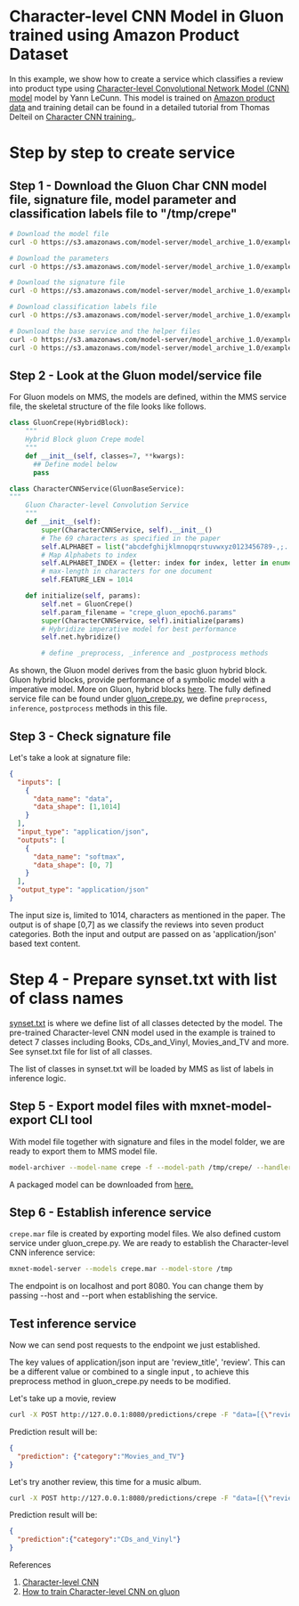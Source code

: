 # Character-level CNN Model in Gluon trained using Amazon Product Dataset

In this example, we show how to create a service which classifies a review into product type using [Character-level Convolutional Network Model (CNN) model](https://papers.nips.cc/paper/5782-character-level-convolutional-networks-for-text-classification.pdf) model by Yann LeCunn. This model is trained on [Amazon product data](http://jmcauley.ucsd.edu/data/amazon/) and training detail can be found in a detailed tutorial from Thomas Delteil on [Character CNN training.](https://github.com/ThomasDelteil/CNN_NLP_MXNet).


# Step by step to create service

## Step 1 - Download the Gluon Char CNN model file, signature file, model parameter and classification labels file to "/tmp/crepe"

```bash
# Download the model file
curl -O https://s3.amazonaws.com/model-server/model_archive_1.0/examples/mms-char-cnn-files/gluon_crepe.py

# Download the parameters
curl -O https://s3.amazonaws.com/model-server/model_archive_1.0/examples/mms-char-cnn-files/crepe_gluon_epoch6.params

# Download the signature file
curl -O https://s3.amazonaws.com/model-server/model_archive_1.0/examples/mms-char-cnn-files/signature.json

# Download classification labels file
curl -O https://s3.amazonaws.com/model-server/model_archive_1.0/examples/mms-char-cnn-files/synset.txt

# Download the base service and the helper files
curl -O https://s3.amazonaws.com/model-server/model_archive_1.0/examples/mms-char-cnn-files/gluon_base_service.py
curl -O https://s3.amazonaws.com/model-server/model_archive_1.0/examples/mms-char-cnn-files/ndarray.py
```

## Step 2 - Look at the Gluon model/service  file

For Gluon models on MMS, the models are defined, within the MMS service file, the skeletal structure of the file looks like follows.

```python
class GluonCrepe(HybridBlock):
    """
    Hybrid Block gluon Crepe model
    """
    def __init__(self, classes=7, **kwargs):
      ## Define model below
      pass

class CharacterCNNService(GluonBaseService):
"""
    Gluon Character-level Convolution Service
    """
    def __init__(self):
        super(CharacterCNNService, self).__init__()    
        # The 69 characters as specified in the paper
        self.ALPHABET = list("abcdefghijklmnopqrstuvwxyz0123456789-,;.!?:'\"/\\|_@#$%^&*~`+ =<>()[]{}")
        # Map Alphabets to index
        self.ALPHABET_INDEX = {letter: index for index, letter in enumerate(self.ALPHABET)}
        # max-length in characters for one document
        self.FEATURE_LEN = 1014

    def initialize(self, params):
        self.net = GluonCrepe()
        self.param_filename = "crepe_gluon_epoch6.params"
        super(CharacterCNNService, self).initialize(params)
        # Hybridize imperative model for best performance
        self.net.hybridize()

        # define _preprocess, _inference and _postprocess methods
```

As shown, the Gluon model derives from the basic gluon hybrid block. Gluon hybrid blocks, provide performance of a symbolic model with a imperative model. More on Gluon, hybrid blocks [here](https://gluon.mxnet.io/chapter07_distributed-learning/hybridize.html).
The fully defined service file can be found under [gluon_crepe.py](gluon_crepe.py), we define `preprocess`, `inference`, `postprocess` methods in this file.

## Step 3 - Check signature file

Let's take a look at signature file:
```json
{
  "inputs": [
    {
      "data_name": "data",
      "data_shape": [1,1014]
    }
  ],
  "input_type": "application/json",
  "outputs": [
    {
      "data_name": "softmax",
      "data_shape": [0, 7]
    }
  ],
  "output_type": "application/json"
}

```
The input size is, limited to 1014, characters as mentioned in the paper. The output is of shape [0,7] as we classify the reviews into seven product categories. Both the input and output are passed on as 'application/json' based text content.

# Step 4 - Prepare synset.txt with list of class names

[synset.txt](synset.txt) is where we define list of all classes detected by the model. The pre-trained Character-level CNN model used in the example is trained to detect 7 classes including Books, CDs_and_Vinyl, Movies_and_TV and more. See synset.txt file for list of all classes.

The list of classes in synset.txt will be loaded by MMS as list of labels in inference logic.


## Step 5 - Export model files with mxnet-model-export CLI tool

With model file together with signature and  files in the model folder, we are ready to export them to MMS model file.

```bash
model-archiver --model-name crepe -f --model-path /tmp/crepe/ --handler gluon_crepe:crepe_inference --runtime python --export-path /tmp
```

A packaged model can be downloaded from [here.](https://s3.amazonaws.com/model-server/model_archive_1.0/examples/mms-char-cnn-files/crepe.mar)

## Step 6 - Establish inference service

`crepe.mar` file is created by exporting model files. We also defined custom service under gluon_crepe.py. We are ready to establish the Character-level CNN inference service:

```bash
mxnet-model-server --models crepe.mar --model-store /tmp
```

The endpoint is on localhost and port 8080. You can change them by passing --host and --port when establishing the service.

## Test inference service

Now we can send post requests to the endpoint we just established.


The key values of application/json input are 'review_title', 'review'. This can be a different value or combined to a single input , to achieve this preprocess method in gluon_crepe.py needs to be modified.

Let's take up a movie, review

```bash
curl -X POST http://127.0.0.1:8080/predictions/crepe -F "data=[{\"review_title\":\"Inception is the best\",\"review\": \"great direction and story\"}]"
```
Prediction result will be:

```json
{
  "prediction": {"category":"Movies_and_TV"}
}
```

Let's try another review, this time for a music album.

```bash
curl -X POST http://127.0.0.1:8080/predictions/crepe -F "data=[{\"review_title\":\"fantastic quality\",\"review\": \"quality sound playback\"}]"
```

Prediction result will be:

```json
{
  "prediction":{"category":"CDs_and_Vinyl"}
}
```

References
1. [Character-level CNN](https://papers.nips.cc/paper/5782-character-level-convolutional-networks-for-text-classification.pdf)
2. [How to train Character-level CNN on gluon](https://github.com/ThomasDelteil/CNN_NLP_MXNet)
